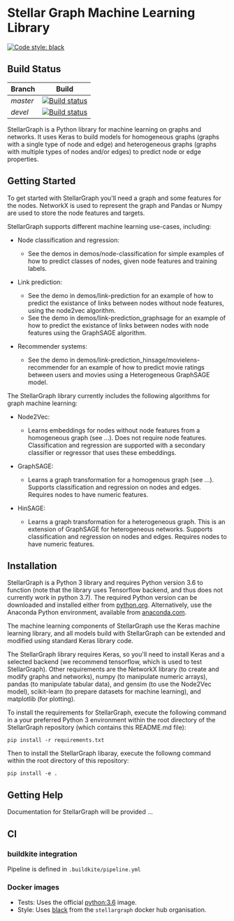 # Stellar Graph Machine Learning Library

[![Code style: black](https://img.shields.io/badge/code%20style-black-000000.svg)](https://github.com/ambv/black)


## Build Status
|Branch|Build|
|:-----|:----:|
|*master*|[![Build status](https://badge.buildkite.com/34d537a018c6bf27cf154aa5bcc287b2e170d6e3391cd40c64.svg)](https://buildkite.com/stellar/stellar-ml?branch=master)|
|*devel*|[![Build status](https://badge.buildkite.com/34d537a018c6bf27cf154aa5bcc287b2e170d6e3391cd40c64.svg)](https://buildkite.com/stellar/stellar-ml?branch=develop)|

StellarGraph is a Python library for machine learning on graphs and networks. It uses Keras to build models for homogeneous graphs (graphs with a single type of node and edge) and heterogeneous graphs (graphs with multiple types of nodes and/or edges) to predict node or edge properties. 

## Getting Started

To get started with StellarGraph you'll need a graph and some features for the nodes. NetworkX is used to represent the graph and Pandas or Numpy are used to store the node features and targets.

StellarGraph supports different machine learning use-cases, including:

* Node classification and regression:
  - See the demos in demos/node-classification for simple examples of how to predict classes of nodes, given node features and training labels.

* Link prediction:
  - See the demo in demos/link-prediction for an example of how to predict the existance of links between nodes without node features, using the node2vec algorithm.
  - See the demo in demos/link-prediction_graphsage for an example of how to predict the existance of links between nodes with node features using the GraphSAGE algorithm.

* Recommender systems:
  - See the demo in demos/link-prediction_hinsage/movielens-recommender for an example of how to predict movie ratings between users and movies using a Heterogeneous GraphSAGE model.

The StellarGraph library currently includes the following algorithms for graph machine learning:

* Node2Vec:
  - Learns embeddings for nodes without node features from a homogeneous graph (see ...). Does not require node features. Classification and regression are supported with a secondary classifier or regressor that uses these embeddings.

* GraphSAGE:
  - Learns a graph transformation for a homogenous graph (see ...). Supports classification and regression on nodes and edges. Requires nodes to have numeric features.

* HinSAGE:
  - Learns a graph transformation for a heterogeneous graph. This is an extension of GraphSAGE for heterogeneous networks. Supports classification and regression on nodes and edges. Requires nodes to have numeric features.


## Installation
StellarGraph is a Python 3 library and requires Python version 3.6 to function (note that the library
uses Tensorflow backend, and thus does not currently work in python 3.7). The required Python version can be downloaded 
and installed either from [python.org](http://python.org/). Alternatively, use the Anaconda Python environment, available from [anaconda.com](https://www.anaconda.com/download/).

The machine learning components of StellarGraph use the Keras machine learning library, and all models build with StellarGraph can be extended and modified using standard Keras library code.

The StellarGraph library requires Keras, so you'll need to install Keras and a selected backend (we recommend tensorflow, which is used to test StellarGraph).  Other requirements are the NetworkX library (to create and modify graphs and networks), numpy (to manipulate numeric arrays), pandas (to manipulate tabular data), and gensim (to use the Node2Vec model), scikit-learn (to prepare datasets for machine learning), and matplotlib (for plotting).

To install the requirements for StellarGraph, execute the following command in a your preferred Python 3 environment within the root directory of the StellarGraph repository (which contains this README.md file):

```
pip install -r requirements.txt
```

Then to install the StellarGraph libaray, execute the followng command within the root directory of this repository:
```
pip install -e .
```

## Getting Help

Documentation for StellarGraph will be provided ...

## CI

### buildkite integration

Pipeline is defined in `.buildkite/pipeline.yml`

### Docker images

* Tests: Uses the official [python:3.6](https://hub.docker.com/_/python/) image.
* Style: Uses [black](https://hub.docker.com/r/stellargraph/black/) from the `stellargraph` docker hub organisation.
